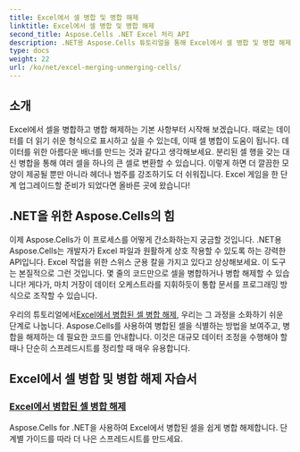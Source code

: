 ```yaml
---
title: Excel에서 셀 병합 및 병합 해제
linktitle: Excel에서 셀 병합 및 병합 해제
second_title: Aspose.Cells .NET Excel 처리 API
description: .NET용 Aspose.Cells 튜토리얼을 통해 Excel에서 셀 병합 및 병합 해제를 마스터하세요. 스프레드시트 기술을 향상하세요.
type: docs
weight: 22
url: /ko/net/excel-merging-unmerging-cells/
---
```

## 소개

Excel에서 셀을 병합하고 병합 해제하는 기본 사항부터 시작해 보겠습니다. 때로는 데이터를 더 읽기 쉬운 형식으로 표시하고 싶을 수 있는데, 이때 셀 병합이 도움이 됩니다. 데이터를 위한 아름다운 배너를 만드는 것과 같다고 생각해보세요. 분리된 셀 행을 갖는 대신 병합을 통해 여러 셀을 하나의 큰 셀로 변환할 수 있습니다. 이렇게 하면 더 깔끔한 모양이 제공될 뿐만 아니라 헤더나 범주를 강조하기도 더 쉬워집니다. Excel 게임을 한 단계 업그레이드할 준비가 되었다면 올바른 곳에 왔습니다!

## .NET을 위한 Aspose.Cells의 힘

이제 Aspose.Cells가 이 프로세스를 어떻게 간소화하는지 궁금할 것입니다. .NET용 Aspose.Cells는 개발자가 Excel 파일과 원활하게 상호 작용할 수 있도록 하는 강력한 API입니다. Excel 작업을 위한 스위스 군용 칼을 가지고 있다고 상상해보세요. 이 도구는 본질적으로 그런 것입니다. 몇 줄의 코드만으로 셀을 병합하거나 병합 해제할 수 있습니다! 게다가, 마치 거장이 데이터 오케스트라를 지휘하듯이 통합 문서를 프로그래밍 방식으로 조작할 수 있습니다. 

 우리의 튜토리얼에서[Excel에서 병합된 셀 병합 해제](./unmerge-merged-cells/), 우리는 그 과정을 소화하기 쉬운 단계로 나눕니다. Aspose.Cells를 사용하여 병합된 셀을 식별하는 방법을 보여주고, 병합을 해제하는 데 필요한 코드를 안내합니다. 이것은 대규모 데이터 조정을 수행해야 할 때나 단순히 스프레드시트를 정리할 때 매우 유용합니다. 

## Excel에서 셀 병합 및 병합 해제 자습서
### [Excel에서 병합된 셀 병합 해제](./unmerge-merged-cells/)
Aspose.Cells for .NET을 사용하여 Excel에서 병합된 셀을 쉽게 병합 해제합니다. 단계별 가이드를 따라 더 나은 스프레드시트를 만드세요.